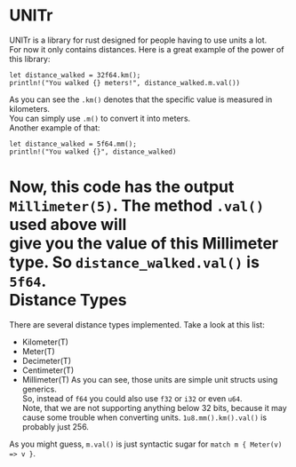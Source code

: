 UNITr
=====
UNITr is a library for rust designed for people having to use units a lot.  
For now it only contains distances. Here is a great example of the power of this library:  
```
let distance_walked = 32f64.km();  
println!("You walked {} meters!", distance_walked.m.val())
```
As you can see the `.km()` denotes that the specific value is measured in kilometers.  
You can simply use `.m()` to convert it into meters.  
Another example of that:
```
let distance_walked = 5f64.mm();
println!("You walked {}", distance_walked)
```
Now, this code has the output `Millimeter(5)`. The method `.val()` used above will  
give you the value of this Millimeter type. So `distance_walked.val()` is `5f64`.  
Distance Types
==============
There are several distance types implemented. Take a look at this list:
* Kilometer<T>(T)
* Meter<T>(T)
* Decimeter<T>(T)
* Centimeter<T>(T)
* Millimeter<T>(T)
As you can see, those units are simple unit structs using generics.  
So, instead of `f64` you could also use `f32` or `i32` or even `u64`.  
Note, that we are not supporting anything below 32 bits, because it may  
cause some trouble when converting units. `1u8.mm().km().val()` is probably just 256.

As you might guess, `m.val()` is just syntactic sugar for `match m { Meter(v) => v }`.
